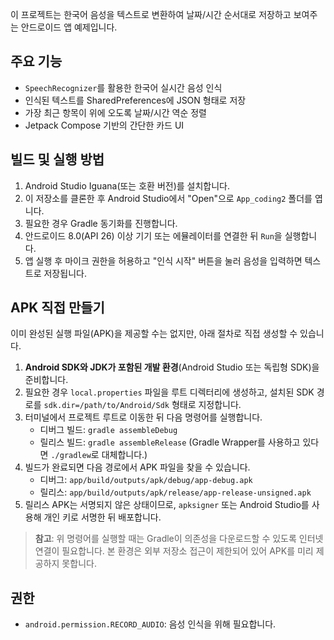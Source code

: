 이 프로젝트는 한국어 음성을 텍스트로 변환하여 날짜/시간 순서대로 저장하고 보여주는 안드로이드 앱 예제입니다.

## 주요 기능
- `SpeechRecognizer`를 활용한 한국어 실시간 음성 인식
- 인식된 텍스트를 SharedPreferences에 JSON 형태로 저장
- 가장 최근 항목이 위에 오도록 날짜/시간 역순 정렬
- Jetpack Compose 기반의 간단한 카드 UI

## 빌드 및 실행 방법
1. Android Studio Iguana(또는 호환 버전)를 설치합니다.
2. 이 저장소를 클론한 후 Android Studio에서 "Open"으로 `App_coding2` 폴더를 엽니다.
3. 필요한 경우 Gradle 동기화를 진행합니다.
4. 안드로이드 8.0(API 26) 이상 기기 또는 에뮬레이터를 연결한 뒤 `Run`을 실행합니다.
5. 앱 실행 후 마이크 권한을 허용하고 "인식 시작" 버튼을 눌러 음성을 입력하면 텍스트로 저장됩니다.

## APK 직접 만들기
이미 완성된 실행 파일(APK)을 제공할 수는 없지만, 아래 절차로 직접 생성할 수 있습니다.
1. **Android SDK와 JDK가 포함된 개발 환경**(Android Studio 또는 독립형 SDK)을 준비합니다.
2. 필요한 경우 `local.properties` 파일을 루트 디렉터리에 생성하고, 설치된 SDK 경로를 `sdk.dir=/path/to/Android/Sdk` 형태로 지정합니다.
3. 터미널에서 프로젝트 루트로 이동한 뒤 다음 명령어를 실행합니다.
   - 디버그 빌드: `gradle assembleDebug`
   - 릴리스 빌드: `gradle assembleRelease`
   (Gradle Wrapper를 사용하고 있다면 `./gradlew`로 대체합니다.)
4. 빌드가 완료되면 다음 경로에서 APK 파일을 찾을 수 있습니다.
   - 디버그: `app/build/outputs/apk/debug/app-debug.apk`
   - 릴리스: `app/build/outputs/apk/release/app-release-unsigned.apk`
5. 릴리스 APK는 서명되지 않은 상태이므로, `apksigner` 또는 Android Studio를 사용해 개인 키로 서명한 뒤 배포합니다.

> **참고**: 위 명령어를 실행할 때는 Gradle이 의존성을 다운로드할 수 있도록 인터넷 연결이 필요합니다. 본 환경은 외부 저장소 접근이 제한되어 있어 APK를 미리 제공하지 못합니다.

## 권한
- `android.permission.RECORD_AUDIO`: 음성 인식을 위해 필요합니다.
